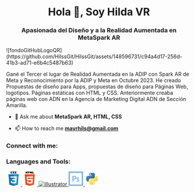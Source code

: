 <h1 align="center">Hola 👋, Soy Hilda VR</h1>
<h3 align="center">Apasionada del Diseño y a la Realidad Aumentada en MetaSpark AR</h3>
![fondoGitHubLogoQR](https://github.com/HilssGit/HilssGit/assets/148596731/c94a4d17-256d-41b3-ad71-e6b4c5487b63)

<p>Gané el Tercer el lugar de Realidad Aumentada en la ADIP con Spark AR de Meta y Reconocimiento por la ADIP y Meta en Octubre 2023. He creado Propuestas de diseño para Apps, propuestas de diseño para Páginas Web, logotipos. Páginas estáticas con HTML y CSS.
Anteriormente creaba páginas web con ADN en la Agencia de Marketing Digital ADN de Sección Amarilla.</p>

- 💬 Ask me about **MetaSpark AR, HTML, CSS**

- 📫 How to reach me **mavrhils@gmail.com**


<h3 align="left">Connect with me:</h3>
<p align="left">
</p>

<h3 align="left">Languages and Tools:</h3>
<p align="left"> <a href="https://www.w3schools.com/css/" target="_blank" rel="noreferrer"> <img src="https://raw.githubusercontent.com/devicons/devicon/master/icons/css3/css3-original-wordmark.svg" alt="css3" width="40" height="40"/> </a> <a href="https://www.w3.org/html/" target="_blank" rel="noreferrer"> <img src="https://raw.githubusercontent.com/devicons/devicon/master/icons/html5/html5-original-wordmark.svg" alt="html5" width="40" height="40"/> </a> <a href="https://www.adobe.com/in/products/illustrator.html" target="_blank" rel="noreferrer"> <img src="https://www.vectorlogo.zone/logos/adobe_illustrator/adobe_illustrator-icon.svg" alt="illustrator" width="40" height="40"/> </a> <a href="https://www.photoshop.com/en" target="_blank" rel="noreferrer"> <img src="https://raw.githubusercontent.com/devicons/devicon/master/icons/photoshop/photoshop-line.svg" alt="photoshop" width="40" height="40"/> </a> <a href="https://www.python.org" target="_blank" rel="noreferrer"> <img src="https://raw.githubusercontent.com/devicons/devicon/master/icons/python/python-original.svg" alt="python" width="40" height="40"/> </a> </p>
